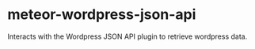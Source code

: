 meteor-wordpress-json-api
=========================

Interacts with the Wordpress JSON API plugin to retrieve wordpress data.
